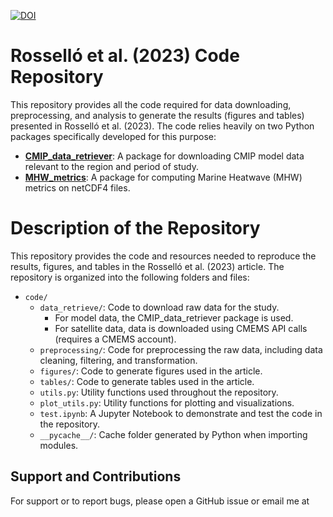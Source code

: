 
[![DOI](https://zenodo.org/badge/637936104.svg)](https://zenodo.org/badge/latestdoi/637936104)

# Rosselló et al. (2023) Code Repository

This repository provides all the code required for data downloading, preprocessing, and analysis to generate the results (figures and tables) presented in Rosselló et al. (2023). The code relies heavily on two Python packages specifically developed for this purpose:

- [**CMIP_data_retriever**](https://github.com/canagrisa/CMIP_data_retriever): A package for downloading CMIP model data relevant to the region and period of study.
- [**MHW_metrics**](https://github.com/canagrisa/MHW_metrics): A package for computing Marine Heatwave (MHW) metrics on netCDF4 files.


# Description of the Repository

This repository provides the code and resources needed to reproduce the results, figures, and tables in the Rosselló et al. (2023) article. The repository is organized into the following folders and files:

- `code/`
    - `data_retrieve/`: Code to download raw data for the study.
        - For model data, the CMIP_data_retriever package is used.
        - For satellite data, data is downloaded using CMEMS API calls (requires a CMEMS account).
    - `preprocessing/`: Code for preprocessing the raw data, including data cleaning, filtering, and transformation.
    - `figures/`: Code to generate figures used in the article.
    - `tables/`: Code to generate tables used in the article.
    - `utils.py`: Utility functions used throughout the repository.
    - `plot_utils.py`: Utility functions for plotting and visualizations.
    - `test.ipynb`: A Jupyter Notebook to demonstrate and test the code in the repository.
    - `__pycache__/`: Cache folder generated by Python when importing modules.


<!-- - **Data Downloading**: The raw satellite and model data are not included in the repository due to their large size. However, we provide code to download the relevant raw satellite and model data for the study using the `CMIP_data_retriever` package.
- **Data Preprocessing**: The code for preprocessing the raw data, including data cleaning, filtering, and transformation, is included in this repository.
- **Data Analysis**: The code for performing data analysis, such as calculating MHW metrics using the `MHW_metrics` package, is provided.
- **Results**: The results of the study, including the generated data files, are included in the repository.
- **Figures and Tables**: The code to regenerate the figures and tables present in the article is provided, as well as the final versions of the figures and tables. -->


## Support and Contributions

For support or to report bugs, please open a GitHub issue or email me at 



